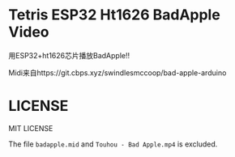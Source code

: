 # Tetris ESP32 Ht1626 BadApple Video

用ESP32+ht1626芯片播放BadApple!!

Midi来自https://git.cbps.xyz/swindlesmccoop/bad-apple-arduino

# LICENSE

MIT LICENSE

The file `badapple.mid` and `Touhou - Bad Apple.mp4` is excluded.